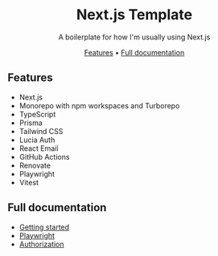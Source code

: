 <h1 align="center">Next.js Template</h1>

<p align="center">A boilerplate for how I'm usually using Next.js</p>

<p align="center">
  <a href="#features">Features</a> • <a href="#full-documentation">Full documentation</a>
</p>

## Features

- Next.js
- Monorepo with npm workspaces and Turborepo
- TypeScript
- Prisma
- Tailwind CSS
- Lucia Auth
- React Email
- GitHub Actions
- Renovate
- Playwright
- Vitest

## Full documentation

- [Getting started](./docs/getting-started.md)
- [Playwright](./docs/playwright.md)
- [Authorization](./docs/authorization.md)
